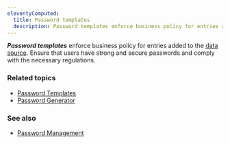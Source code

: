 ```yaml
---
eleventyComputed:
  title: Password templates
  description: Password templates enforce business policy for entries added to the data source. It is a good feature to ensure that users have strong and secure passwords.
---
```

***Password templates*** enforce business policy for entries added to the [data source](/rdm/windows/concepts/basic-concepts/data-sources/). Ensure that users have strong and secure passwords and comply with the necessary regulations.

### Related topics  
* [Password Templates](/rdm/windows/commands/file/templates/password-templates/)
* [Password Generator](/rdm/windows/commands/tools/generators/password/)

### See also  
* [Password Management](/rdm/windows/concepts/basic-concepts/password-management/)

